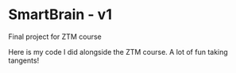 # SmartBrain - v1
Final project for ZTM course

Here is my code I did alongside the ZTM course. A lot of fun taking tangents!
